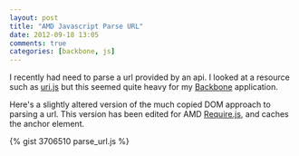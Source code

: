 ```yaml
---
layout: post
title: "AMD Javascript Parse URL"
date: 2012-09-18 13:05
comments: true
categories: [backbone, js]
---
```


I recently had need to parse a url provided by an api. I looked at a resource such as
[uri.js](http://medialize.github.com/URI.js/) but this seemed quite heavy for my
[Backbone][bb] application.

Here's a slightly altered version of the much copied DOM approach to parsing a url.
This version has been edited for AMD [Require.js][require], and caches the anchor
element.

{% gist 3706510 parse_url.js %}

[bb]: http://backbonejs.org/
[require]: http://requirejs.org/
